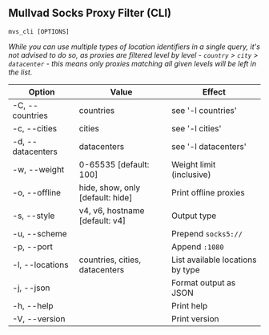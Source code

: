 ## Mullvad Socks Proxy Filter (CLI)

`mvs_cli [OPTIONS]`

*While you can use multiple types of location identifiers in a single query, it's not advised to do so, as proxies are filtered level by level - `country` > `city` > `datacenter` - this means only proxies matching all given levels will be left in the list.*

| Option | Value | Effect |
| --- | --- | --- |
| -C, --countries | countries | see '-l countries' |
| -c, --cities | cities | see '-l cities' |
| -d, --datacenters | datacenters | see '-l datacenters' |
| -w, --weight | 0-65535 [default: 100] | Weight limit (inclusive) |
| -o, --offline | hide, show, only [default: hide] | Print offline proxies |
| -s, --style | v4, v6, hostname [default: v4] | Output type |
| -u, --scheme || Prepend `socks5://` |
| -p, --port || Append `:1080` |
| -l, --locations | countries, cities, datacenters | List available locations by type |
| -j, --json || Format output as JSON |
| -h, --help || Print help |
| -V, --version || Print version |
